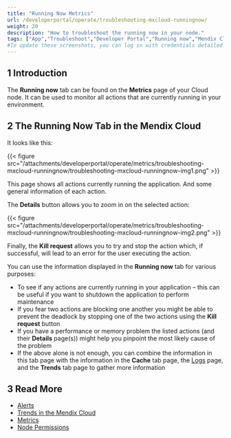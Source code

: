 ```yaml
---
title: "Running Now Metrics"
url: /developerportal/operate/troubleshooting-mxcloud-runningnow/
weight: 20
description: "How to troubleshoot the running now in your node."
tags: ["App","Troubleshoot","Developer Portal","Running now","Mendix Cloud"]
#To update these screenshots, you can log in with credentials detailed in How to Update Screenshots Using Team Apps.
---
```


## 1 Introduction

The **Running now** tab can be found on the **Metrics** page of your Cloud node. It can be used to monitor all actions that are currently running in your environment.

## 2 The Running Now Tab in the Mendix Cloud

It looks like this:

{{< figure src="/attachments/developerportal/operate/metrics/troubleshooting-mxcloud-runningnow/troubleshooting-mxcloud-runningnow-img1.png" >}}

This page shows all actions currently running the application. And some general information of each action.

The **Details** button allows you to zoom in on the selected action:

{{< figure src="/attachments/developerportal/operate/metrics/troubleshooting-mxcloud-runningnow/troubleshooting-mxcloud-runningnow-img2.png" >}}

Finally, the **Kill request** allows you to try and stop the action which, if successful, will lead to an error for the user executing the action.

You can use the information displayed in the **Running now** tab for various purposes:

* To see if any actions are currently running in your application – this can be useful if you want to shutdown the application to perform maintenance
* If you fear two actions are blocking one another you might be able to prevent the deadlock by stopping one of the two actions using the **Kill request** button
* If you have a performance or memory problem the listed actions (and their **Details** page(s)) might help you pinpoint the most likely cause of the problem
* If the above alone is not enough, you can combine the information in this tab page with the information in the **Cache** tab page, the [Logs](/developerportal/operate/logs/) page, and the **Trends** tab page to gather more information

## 3 Read More

* [Alerts](/developerportal/operate/monitoring-application-health/)
* [Trends in the Mendix Cloud](/developerportal/operate/trends-v4/)
* [Metrics](/developerportal/operate/metrics/)
* [Node Permissions](/developerportal/deploy/node-permissions/)
